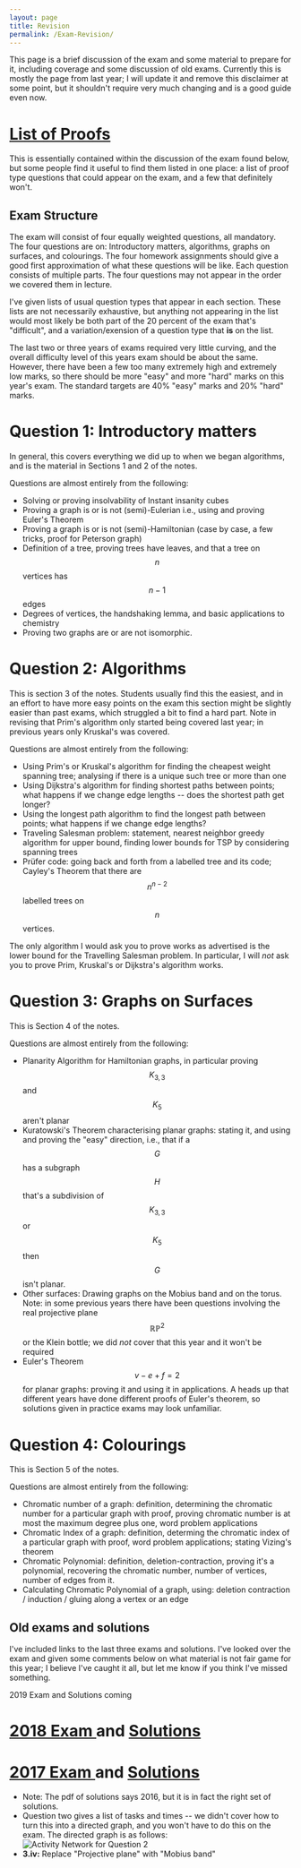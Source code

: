 ```yaml
---
layout: page
title: Revision
permalink: /Exam-Revision/
---
```


This page is a brief discussion of the exam and some material to prepare for it, including coverage and some discussion of old exams.  Currently this is mostly the page from last year; I will update it and remove this disclaimer at some point, but it shouldn't require very much changing and is a good guide even now.

[List of Proofs](../Proofs/)
===

This is essentially contained within the discussion of the exam found below, but some people find it useful to find them listed in one place: a list of proof type questions that could appear on the exam, and a few that definitely won't.

Exam Structure 
----

The exam will consist of four equally weighted questions, all mandatory.  The four questions are on: Introductory matters, algorithms, graphs on surfaces, and colourings.  The four homework assignments should give a good first approximation of what these questions will be like.  Each question consists of multiple parts.  The four questions may not appear in the order we covered them in lecture.

I've given lists of usual question types that appear in each section.  These lists are not necessarily exhaustive, but anything not appearing in the list would most likely be both part of the 20 percent of the exam that's "difficult", and a variation/exension of a question type that **is** on the list.

The last two or three years of exams required very little curving, and the overall difficulty level of this years exam should be about the same.  However, there have been a few too many extremely high and extremely low marks, so there should be more "easy" and more "hard" marks on this year's exam.  The standard targets are 40% "easy" marks and 20% "hard" marks.


Question 1: Introductory matters
====
In general, this covers everything we did up to when we began algorithms, and is the material in Sections 1 and 2 of the notes.

Questions are almost entirely from the following:
 - Solving or proving insolvability of Instant insanity cubes
 - Proving a graph is or is not (semi)-Eulerian i.e., using and proving Euler's Theorem
 - Proving a graph is or is not (semi)-Hamiltonian (case by case, a few tricks, proof for Peterson graph)
 - Definition of a tree, proving trees have leaves, and that a tree on $$n$$ vertices has $$n-1$$ edges
- Degrees of vertices, the handshaking lemma, and basic applications to chemistry
 - Proving two graphs are or are not isomorphic.



Question 2: Algorithms
====

This is section 3 of the notes.  Students usually find this the easiest, and in an effort to have more easy points on the exam this section might be slightly easier than past exams, which struggled a bit to find a hard part.  Note in revising that Prim's algorithm only started being covered last year; in previous years only Kruskal's was covered.

Questions are almost entirely from the following:
 - Using Prim's or Kruskal's algorithm for finding the cheapest weight spanning tree; analysing if there is a unique such tree or more than one
 - Using Dijkstra's algorithm for finding shortest paths between points; what happens if we change edge lengths -- does the shortest path get longer?
 - Using the longest path algorithm to find the longest path between points; what happens if we change edge lengths?
 - Traveling Salesman problem: statement, nearest neighbor greedy algorithm for upper bound, finding lower bounds for TSP by considering spanning trees
  - Prüfer code: going back and forth from a labelled tree and its code; Cayley's Theorem that there are $$n^{n-2}$$ labelled trees on $$n$$ vertices.

The only algorithm I would ask you to prove works as advertised is the lower bound for the Travelling Salesman problem.  In particular, I will *not* ask you to prove Prim, Kruskal's or Dijkstra's algorithm works.

Question 3: Graphs on Surfaces
===
This is Section 4 of the notes.

Questions are almost entirely from the following:
 - Planarity Algorithm for Hamiltonian graphs, in particular proving $$K_{3,3}$$ and $$K_5$$ aren't planar
 - Kuratowski's Theorem characterising planar graphs: stating it, and using and proving the "easy" direction, i.e., that if a $$G$$ has a subgraph $$H$$ that's a subdivision of $$K_{3,3}$$ or $$K_5$$ then $$G$$ isn't planar.
 - Other surfaces: Drawing graphs on the Mobius band and on the torus.  Note: in some previous years there have been questions involving the real projective plane $$\mathbb{RP}^2$$ or the Klein bottle; we did *not* cover that this year and it won't be required
 - Euler's Theorem $$v-e+f=2$$ for planar graphs: proving it and using it in applications.  A heads up that different years have done different proofs of Euler's theorem, so solutions given in practice exams may look unfamiliar.

Question 4: Colourings
===

This is Section 5 of the notes.

Questions are almost entirely from the following:
 - Chromatic number of a graph: definition, determining the chromatic number for a particular graph with proof, proving chromatic number is at most the maximum degree plus one, word problem applications
 - Chromatic Index of a graph: definition, determing the chromatic index of a particular graph with proof, word problem applications; stating Vizing's theorem
 - Chromatic Polynomial: definition, deletion-contraction, proving it's a polynomial, recovering the chromatic number, number of vertices, number of edges from it.
 - Calculating Chromatic Polynomial of a graph, using: deletion contraction / induction / gluing along a vertex or an edge

Old exams and solutions
----
I've included links to the last three exams and solutions.  I've looked over the exam and given some comments below on what material is not fair game for this year; I believe I've caught it all, but let me know if you think I've missed something.

2019 Exam and Solutions coming


<a href="../GraphTheory2018.pdf"> 2018 Exam </a> and <a href="../GT2018solutions.pdf"> Solutions </a>
===

<a href="../GraphTheory2017.pdf"> 2017 Exam </a> and <a href="../GT2017Solutions.pdf"> Solutions </a>
===
- Note: The pdf of solutions says 2016, but it is in fact the right set of solutions.
- Question two gives a list of tasks and times -- we didn't cover how to turn this into a directed graph, and you won't have to do this on the exam.  The directed graph is as follows:
![Activity Network for Question 2](../Q2.png)
- **3.iv:** Replace "Projective plane" with "Mobius band"





